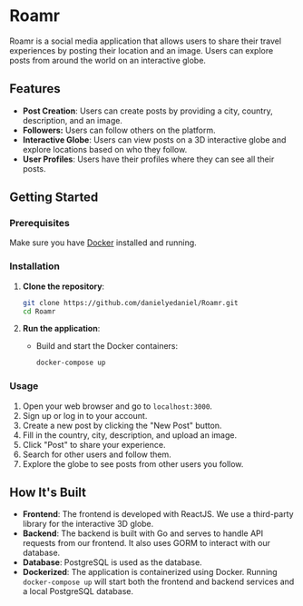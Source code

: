 # Roamr

Roamr is a social media application that allows users to share their travel experiences by posting their location and an image. Users can explore posts from around the world on an interactive globe.

## Features

- **Post Creation**: Users can create posts by providing a city, country, description, and an image.
- **Followers:** Users can follow others on the platform.
- **Interactive Globe**: Users can view posts on a 3D interactive globe and explore locations based on who they follow.
- **User Profiles**: Users have their profiles where they can see all their posts.

## Getting Started

### Prerequisites

Make sure you have [Docker](https://www.docker.com/) installed and running.

### Installation

1. **Clone the repository**:

    ```sh
    git clone https://github.com/danielyedaniel/Roamr.git
    cd Roamr
    ```

2. **Run the application**:

    - Build and start the Docker containers:

        ```sh
      docker-compose up
        ```

### Usage

1. Open your web browser and go to `localhost:3000`.
2. Sign up or log in to your account.
3. Create a new post by clicking the "New Post" button.
4. Fill in the country, city, description, and upload an image.
5. Click "Post" to share your experience.
6. Search for other users and follow them.
7. Explore the globe to see posts from other users you follow.

## How It's Built

- **Frontend**: The frontend is developed with ReactJS. We use a third-party library for the interactive 3D globe.
- **Backend**: The backend is built with Go and serves to handle API requests from our frontend. It also uses GORM to interact with our database.
- **Database**: PostgreSQL is used as the database.
- **Dockerized**: The application is containerized using Docker. Running `docker-compose up` will start both the frontend and backend services and a local PostgreSQL database.

